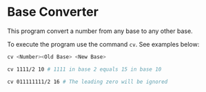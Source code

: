 # Base Converter

This program convert a number from any base to any other base.

To execute the program use the command `cv`. See examples below:

```sh
cv <Number><Old Base> <New Base>

cv 1111/2 10 # 1111 in base 2 equals 15 in base 10

cv 011111111/2 16 # The leading zero will be ignored
```